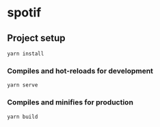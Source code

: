 # spotif

## Project setup

```
yarn install
```

### Compiles and hot-reloads for development

```
yarn serve
```

### Compiles and minifies for production

```
yarn build
```
